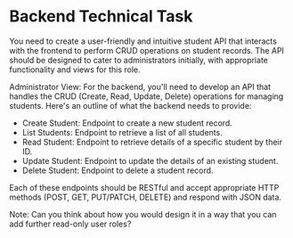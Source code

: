 # Backend Technical Task

You need to create a user-friendly and intuitive student API that interacts with the frontend to perform CRUD operations on student records. The API should be designed to cater to administrators initially, with appropriate functionality and views for this role.

Administrator View:
For the backend, you'll need to develop an API that handles the CRUD (Create, Read, Update, Delete) operations for managing students. Here's an outline of what the backend needs to provide:

- Create Student: Endpoint to create a new student record.
- List Students: Endpoint to retrieve a list of all students.
- Read Student: Endpoint to retrieve details of a specific student by their ID.
- Update Student: Endpoint to update the details of an existing student.
- Delete Student: Endpoint to delete a student record.

Each of these endpoints should be RESTful and accept appropriate HTTP methods (POST, GET, PUT/PATCH, DELETE) and respond with JSON data.

Note: Can you think about how you would design it in a way that you can add further read-only user roles?

